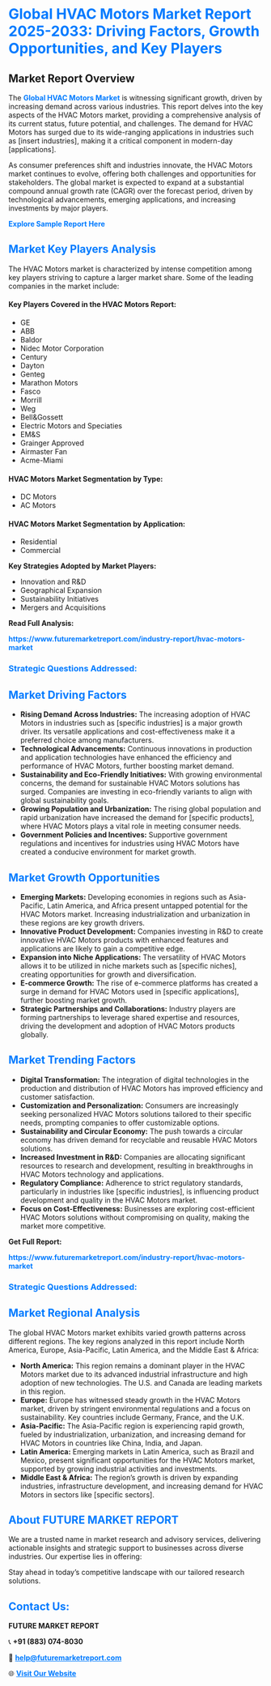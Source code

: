 <h1 style="color: #007BFF;">Global HVAC Motors Market Report 2025-2033: Driving Factors, Growth Opportunities, and Key Players</h1>

<section id="overview">
<h2>Market Report Overview</h2>
<p>The <a href="https://www.futuremarketreport.com/industry-report/hvac-motors-market" style="color: #007BFF; text-decoration: none;"><strong>Global HVAC Motors Market</strong></a> is witnessing significant growth, driven by increasing demand across various industries. This report delves into the key aspects of the HVAC Motors market, providing a comprehensive analysis of its current status, future potential, and challenges. The demand for HVAC Motors has surged due to its wide-ranging applications in industries such as [insert industries], making it a critical component in modern-day [applications].</p>
<p>As consumer preferences shift and industries innovate, the HVAC Motors market continues to evolve, offering both challenges and opportunities for stakeholders. The global market is expected to expand at a substantial compound annual growth rate (CAGR) over the forecast period, driven by technological advancements, emerging applications, and increasing investments by major players.</p>
</section>

<section id="overview">
<p><a href="https://www.futuremarketreport.com/request-sample/reportId=44171" style="color: #007BFF; text-decoration: none;"><strong>Explore Sample Report Here</strong></a></p>
</section>

<section id="key-players">
<h2 style="color: #007BFF;">Market Key Players Analysis</h2>
<p>The HVAC Motors market is characterized by intense competition among key players striving to capture a larger market share. Some of the leading companies in the market include:</p>
<h4>Key Players Covered in the HVAC Motors Report:</h4>
<ul><li>GE</li><li>ABB</li><li>Baldor</li><li>Nidec Motor Corporation</li><li>Century</li><li>Dayton</li><li>Genteg</li><li>Marathon Motors</li><li>Fasco</li><li>Morrill</li><li>Weg</li><li>Bell&amp;Gossett</li><li>Electric Motors and Speciaties</li><li>EM&amp;S</li><li>Grainger Approved</li><li>Airmaster Fan</li><li>Acme-Miami</li></ul>
<h4>HVAC Motors Market Segmentation by Type:</h4>
<ul><li>DC Motors</li><li>AC Motors</li></ul>

<h4>HVAC Motors Market Segmentation by Application:</h4>
<ul><li>Residential</li><li>Commercial</li></ul>
<p><strong>Key Strategies Adopted by Market Players:</strong></p>
<ul>
<li>Innovation and R&D</li>
<li>Geographical Expansion</li>
<li>Sustainability Initiatives</li>
<li>Mergers and Acquisitions</li>
</ul>
</section>

<section>
<p><strong>Read Full Analysis: </strong></p><a href="https://www.futuremarketreport.com/industry-report/hvac-motors-market" style="color: #007BFF; text-decoration: none;"><strong>https://www.futuremarketreport.com/industry-report/hvac-motors-market</strong></a>
<h3 style="color: #007BFF;">Strategic Questions Addressed:</h3>
</section>

<section id="driving-factors">
<h2 style="color: #007BFF;">Market Driving Factors</h2>
<ul>
<li><strong>Rising Demand Across Industries:</strong> The increasing adoption of HVAC Motors in industries such as [specific industries] is a major growth driver. Its versatile applications and cost-effectiveness make it a preferred choice among manufacturers.</li>
<li><strong>Technological Advancements:</strong> Continuous innovations in production and application technologies have enhanced the efficiency and performance of HVAC Motors, further boosting market demand.</li>
<li><strong>Sustainability and Eco-Friendly Initiatives:</strong> With growing environmental concerns, the demand for sustainable HVAC Motors solutions has surged. Companies are investing in eco-friendly variants to align with global sustainability goals.</li>
<li><strong>Growing Population and Urbanization:</strong> The rising global population and rapid urbanization have increased the demand for [specific products], where HVAC Motors plays a vital role in meeting consumer needs.</li>
<li><strong>Government Policies and Incentives:</strong> Supportive government regulations and incentives for industries using HVAC Motors have created a conducive environment for market growth.</li>
</ul>
</section>

<section id="growth-opportunities">
<h2 style="color: #007BFF;">Market Growth Opportunities</h2>
<ul>
<li><strong>Emerging Markets:</strong> Developing economies in regions such as Asia-Pacific, Latin America, and Africa present untapped potential for the HVAC Motors market. Increasing industrialization and urbanization in these regions are key growth drivers.</li>
<li><strong>Innovative Product Development:</strong> Companies investing in R&D to create innovative HVAC Motors products with enhanced features and applications are likely to gain a competitive edge.</li>
<li><strong>Expansion into Niche Applications:</strong> The versatility of HVAC Motors allows it to be utilized in niche markets such as [specific niches], creating opportunities for growth and diversification.</li>
<li><strong>E-commerce Growth:</strong> The rise of e-commerce platforms has created a surge in demand for HVAC Motors used in [specific applications], further boosting market growth.</li>
<li><strong>Strategic Partnerships and Collaborations:</strong> Industry players are forming partnerships to leverage shared expertise and resources, driving the development and adoption of HVAC Motors products globally.</li>
</ul>
</section>

<section id="trending-factors">
<h2 style="color: #007BFF;">Market Trending Factors</h2>
<ul>
<li><strong>Digital Transformation:</strong> The integration of digital technologies in the production and distribution of HVAC Motors has improved efficiency and customer satisfaction.</li>
<li><strong>Customization and Personalization:</strong> Consumers are increasingly seeking personalized HVAC Motors solutions tailored to their specific needs, prompting companies to offer customizable options.</li>
<li><strong>Sustainability and Circular Economy:</strong> The push towards a circular economy has driven demand for recyclable and reusable HVAC Motors solutions.</li>
<li><strong>Increased Investment in R&D:</strong> Companies are allocating significant resources to research and development, resulting in breakthroughs in HVAC Motors technology and applications.</li>
<li><strong>Regulatory Compliance:</strong> Adherence to strict regulatory standards, particularly in industries like [specific industries], is influencing product development and quality in the HVAC Motors market.</li>
<li><strong>Focus on Cost-Effectiveness:</strong> Businesses are exploring cost-efficient HVAC Motors solutions without compromising on quality, making the market more competitive.</li>
</ul>
</section>

<section>
<p><strong>Get Full Report: </strong></p><a href="https://www.futuremarketreport.com/industry-report/hvac-motors-market" style="color: #007BFF; text-decoration: none;"><strong>https://www.futuremarketreport.com/industry-report/hvac-motors-market</strong></a>
<h3 style="color: #007BFF;">Strategic Questions Addressed:</h3>
</section>


<section id="regional-analysis">
<h2 style="color: #007BFF;">Market Regional Analysis</h2>
<p>The global HVAC Motors market exhibits varied growth patterns across different regions. The key regions analyzed in this report include North America, Europe, Asia-Pacific, Latin America, and the Middle East & Africa:</p>
<ul>
<li><strong>North America:</strong> This region remains a dominant player in the HVAC Motors market due to its advanced industrial infrastructure and high adoption of new technologies. The U.S. and Canada are leading markets in this region.</li>
<li><strong>Europe:</strong> Europe has witnessed steady growth in the HVAC Motors market, driven by stringent environmental regulations and a focus on sustainability. Key countries include Germany, France, and the U.K.</li>
<li><strong>Asia-Pacific:</strong> The Asia-Pacific region is experiencing rapid growth, fueled by industrialization, urbanization, and increasing demand for HVAC Motors in countries like China, India, and Japan.</li>
<li><strong>Latin America:</strong> Emerging markets in Latin America, such as Brazil and Mexico, present significant opportunities for the HVAC Motors market, supported by growing industrial activities and investments.</li>
<li><strong>Middle East & Africa:</strong> The region’s growth is driven by expanding industries, infrastructure development, and increasing demand for HVAC Motors in sectors like [specific sectors].</li>
</ul>
</section>

<footer>
<h2 style="color: #007BFF;">About FUTURE MARKET REPORT</h2>
<p>We are a trusted name in market research and advisory services, delivering actionable insights and strategic support to businesses across diverse industries. Our expertise lies in offering:</p>

<p>Stay ahead in today’s competitive landscape with our tailored research solutions.</p>

<h2 style="color: #007BFF;">Contact Us:</h2>
<p><strong>FUTURE MARKET REPORT</strong></p>
<p>📞 <strong>+91 (883) 074-8030</strong></p>
<p>📧 <strong><a href="mailto:help@futuremarketreport.com" style="color: #007BFF;">help@futuremarketreport.com</a></strong></p>
<p>🌐 <strong><a href="https://www.futuremarketreport.com/" style="color: #007BFF;">Visit Our Website</a></strong></p>
</footer>